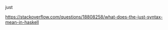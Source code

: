 


























just








https://stackoverflow.com/questions/18808258/what-does-the-just-syntax-mean-in-haskell



















